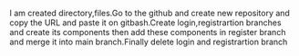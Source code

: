 I am created directory,files.Go to the github and create new repository and copy the URL and paste it on gitbash.Create login,registrartion branches and create its components then add these components in register branch and merge it into main branch.Finally delete login and registrartion branch
